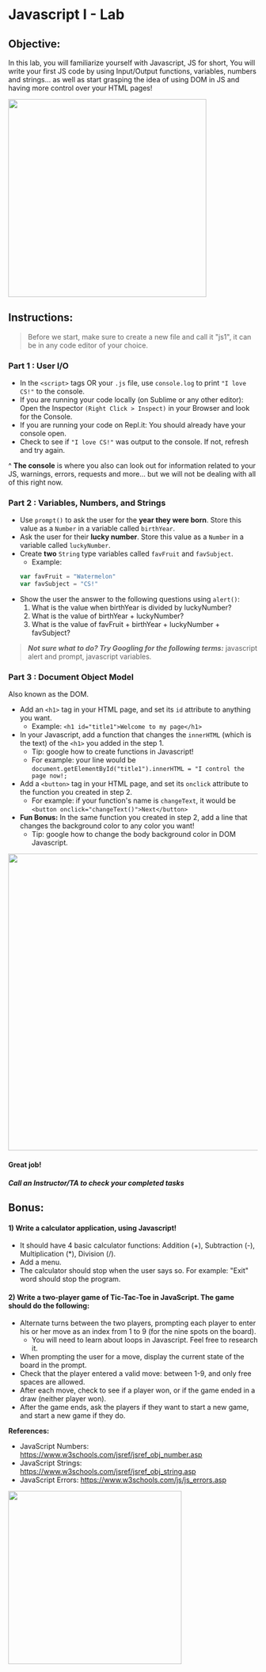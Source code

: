 # Javascript I - Lab

## Objective: 
In this lab, you will familiarize yourself with Javascript, JS for short, You will write your first JS code by using Input/Output functions, variables, numbers and strings... as well as start grasping the idea of using DOM in JS and having more control over your HTML pages!





<img src="https://media.giphy.com/media/xT9IgzoKnwFNmISR8I/giphy.gif" width="400">




## Instructions:
> Before we start, make sure to create a new file and call it "js1", it can be in any code editor of your choice.

### Part 1 : User I/O 
 - In the `<script>` tags OR your `.js` file, use `console.log` to print `"I love CS!"` to the console.
 - If you are running your code locally (on Sublime or any other editor): Open the Inspector `(Right Click > Inspect)` in your Browser and look for the Console. 
 - If you are running your code on Repl.it: You should already have your console open.
 - Check to see if `"I love CS!"` was output to the console. If not, refresh and try again.

^ **The console** is where you also can look out for information related to your JS, warnings, errors, requests and more... but we will not be dealing with all of this right now.

### Part 2 : Variables, Numbers, and Strings
 - Use `prompt()` to ask the user for the **year they were born**. Store this value as a `Number` in a variable called `birthYear`.
 - Ask the user for their **lucky number**. Store this value as a `Number` in a variable called `luckyNumber`.
 - Create **two** `String` type variables called `favFruit` and `favSubject`.
   - Example:
   ```javascript
   var favFruit = "Watermelon"
   var favSubject = "CS!"
 - Show the user the answer to the following questions using `alert()`:
   1. What is the value when birthYear is divided by luckyNumber?
   1. What is the value of birthYear + luckyNumber?
   1. What is the value of favFruit + birthYear + luckyNumber + favSubject?
    
> ***Not sure what to do? Try Googling for the following terms:*** javascript alert and prompt, javascript variables.  



### Part 3 : Document Object Model
Also known as the DOM.

- Add an `<h1>` tag in your HTML page, and set its `id` attribute to anything you want.
  -  Example: `<h1 id="title1">Welcome to my page</h1>`
- In your Javascript, add a function that changes the `innerHTML` (which is the text) of the `<h1>` you added in the step 1.
  - Tip: google how to create functions in Javascript!
  - For example: your line would be `document.getElementById("title1").innerHTML = "I control the page now!;`
- Add a `<button>` tag in your HTML page, and set its `onclick` attribute to the function you created in step 2.
  - For example: if your function's name is `changeText`, it would be `<button onclick="changeText()">Next</button>`
- **Fun Bonus:** In the same function you created in step 2, add a line that changes the background color to any color you want!
  - Tip: google how to change the body background color in DOM Javascript.



<img src="https://www.w3schools.com/js/pic_htmltree.gif" width="600"> 



#### Great job!
##### Call an Instructor/TA to check your completed tasks


## Bonus:
#### 1) Write a calculator application, using Javascript!
  - It should have 4 basic calculator functions: Addition (+), Subtraction (-), Multiplication (*), Division (/).
  - Add a menu.
  - The calculator should stop when the user says so. For example: "Exit" word should stop the program.

#### 2) Write a two-player game of Tic-Tac-Toe in JavaScript. The game should do the following:
  - Alternate turns between the two players, prompting each player to enter his or her move as an index from 1 to 9 (for the nine spots on the board).
    - You will need to learn about loops in Javascript. Feel free to research it.
  - When prompting the user for a move, display the current state of the board in the prompt.
  - Check that the player entered a valid move: between 1-9, and only free spaces are allowed.
  - After each move, check to see if a player won, or if the game ended in a draw (neither player won).
  - After the game ends, ask the players if they want to start a new game, and start a new game if they do.
 
**References:**
- JavaScript Numbers: https://www.w3schools.com/jsref/jsref_obj_number.asp
- JavaScript Strings: https://www.w3schools.com/jsref/jsref_obj_string.asp
- JavaScript Errors: https://www.w3schools.com/js/js_errors.asp


<img src="https://media.giphy.com/media/26grMgCg1xZh28AF2/giphy.gif" width="350">
